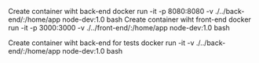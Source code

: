 

Create container wiht back-end
    docker run -it -p 8080:8080 -v ./../back-end/:/home/app node-dev:1.0 bash
Create container wiht front-end
    docker run -it -p 3000:3000 -v ./../front-end/:/home/app node-dev:1.0 bash

Create container wiht back-end for tests
    docker run -it -v ./../back-end/:/home/app node-dev:1.0 bash